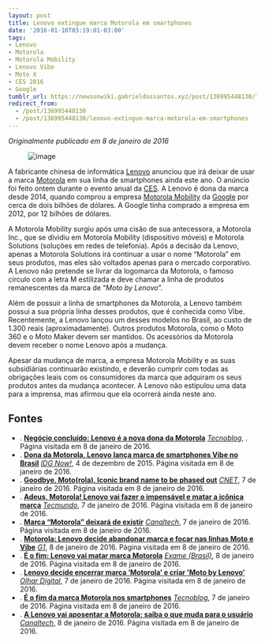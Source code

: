 ```yaml
---
layout: post
title: Lenovo extingue marca Motorola em smartphones
date: '2016-01-10T03:19:01-03:00'
tags:
- Lenovo
- Motorola
- Motorola Mobility
- Lenovo Vibe
- Moto X
- CES 2016
- Google
tumblr_url: https://newsonwiki.gabrieldossantos.xyz/post/136995448130/lenovo-extingue-marca-motorola-em-smartphones
redirect_from:
  - /post/136995448130
  - /post/136995448130/lenovo-extingue-marca-motorola-em-smartphones
---
```

_Originalmente publicado em 8 de janeiro de 2016_

<figure data-orig-width="3192" data-orig-height="3345" class="tmblr-full"><img src="https://64.media.tumblr.com/38718c8d07ba5429a227bbf759ba88ee/tumblr_inline_o0q18js8HL1qchs0q_540.jpg" alt="image" data-orig-width="3192" data-orig-height="3345"></figure>

A fabricante chinesa de informática [Lenovo](https://pt.wikipedia.org/wiki/Lenovo "w:Lenovo") anunciou que irá deixar de usar a marca [Motorola](https://pt.wikipedia.org/wiki/Motorola "w:Motorola") em sua linha de smartphones ainda este ano. O anúncio foi feito ontem durante o evento anual da [CES](https://pt.wikipedia.org/wiki/Consumer_Electronics_Show "w:Consumer Electronics Show"). A Lenovo é dona da marca desde 2014, quando comprou a empresa [Motorola Mobility](https://pt.wikipedia.org/wiki/Motorola_Mobility "w:Motorola Mobility") da [Google](https://pt.wikipedia.org/wiki/Google "w:Google") por cerca de dois bilhões de dólares. A Google tinha comprado a empresa em 2012, por 12 bilhões de dólares.

<!-- more -->

A Motorola Mobility surgiu após uma cisão de sua antecessora, a Motorola Inc., que se dividiu em Motorola Mobility (dispositivo móveis) e Motorola Solutions (soluções em redes de telefonia). Após a decisão da Lenovo, apenas a Motorola Solutions irá continuar a usar o nome “Motorola” em seus produtos, mas eles são voltados apenas para o mercado corporativo. A Lenovo não pretende se livrar da logomarca da Motorola, o famoso circulo com a letra M estilizada e deve chamar a linha de produtos remanescentes da marca de “_Moto by Lenovo_”.

Além de possuir a linha de smartphones da Motorola, a Lenovo também possui a sua própria linha desses produtos, que é conhecida como Vibe. Recentemente, a Lenovo lançou um desses modelos no Brasil, ao custo de 1.300 reais (aproximadamente). Outros produtos Motorola, como o Moto 360 e o Moto Maker devem ser mantidos. Os acessórios da Motorola devem receber o nome Lenovo após a mudança.

Apesar da mudança de marca, a empresa Motorola Mobility e as suas subsidiárias continuarão existindo, e deverão cumprir com todas as obrigações leais com os consumidores da marca que adquiram os seus produtos antes da mudança acontecer. A Lenovo não estipulou uma data para a imprensa, mas afirmou que ela ocorrerá ainda neste ano.

## Fontes

- . **[Negócio concluído: Lenovo é a nova dona da Motorola](https://tecnoblog.net/168504/lenovo-motorola-compra-concluida/)** _[Tecnoblog](https://pt.wikipedia.org/wiki/Tecnoblog "w:Tecnoblog")_, . Página visitada em 8 de janeiro de 2016.
- . **[Dona da Motorola, Lenovo lança marca de smartphones Vibe no Brasil](http://idgnow.com.br/mobilidade/2015/12/04/dona-da-motorola-lenovo-lanca-marca-de-smartphones-vibe-no-brasil/)** _[IDG Now!](https://pt.wikipedia.org/wiki/IDG_Now! "w:IDG Now!")_, 4 de dezembro de 2015. Página visitada em 8 de janeiro de 2016.
- . **[Goodbye, Moto(rola). Iconic brand name to be phased out](http://www.cnet.com/news/goodbye-moto-rola-iconic-brand-name-to-be-phased-out/)** _[CNET](https://pt.wikipedia.org/wiki/CNET "w:CNET")_, 7 de janeiro de 2016. Página visitada em 8 de janeiro de 2016.
- . **[Adeus, Motorola! Lenovo vai fazer o impensável e matar a icônica marca](http://www.tecmundo.com.br/motorola/92685-adeus-motorola-lenovo-fazer-impensavel-matar-iconica-marca.htm)** _[Tecmundo](https://pt.wikipedia.org/wiki/Tecmundo "w:Tecmundo")_, 7 de janeiro de 2016. Página visitada em 8 de janeiro de 2016.
- . **[Marca “Motorola” deixará de existir](http://canaltech.com.br/noticia/motorola/marca-motorola-deixara-de-existir-e-sera-substituida-por-moto-by-lenovo-55727/)** _[Canaltech](https://pt.wikipedia.org/wiki/Canaltech "w:Canaltech")_, 7 de janeiro de 2016. Página visitada em 8 de janeiro de 2016.
- . **[Motorola: Lenovo decide abandonar marca e focar nas linhas Moto e Vibe](http://g1.globo.com/tecnologia/noticia/2016/01/motorola-lenovo-decide-abandonar-marca-e-focar-nas-linhas-moto-e-vibe.html)** _[G1](https://pt.wikipedia.org/wiki/G1 "w:G1")_, 8 de janeiro de 2016. Página visitada em 8 de janeiro de 2016.
- . **[É o fim: Lenovo vai matar marca Motorola](http://exame.abril.com.br/tecnologia/noticias/e-o-fim-lenovo-vai-matar-marca-motorola)** _[Exame (Brasil)](https://pt.wikipedia.org/wiki/Exame_(Brasil) "w:Exame (Brasil)")_, 8 de janeiro de 2016. Página visitada em 8 de janeiro de 2016.
- . **[Lenovo decide encerrar marca ‘Motorola’ e criar 'Moto by Lenovo’](http://olhardigital.uol.com.br/noticia/lenovo-decide-encerrar-marca-motorola-e-criar-moto-by-lenovo/54220)** _[Olhar Digital](https://pt.wikipedia.org/wiki/Olhar_Digital "w:Olhar Digital")_, 7 de janeiro de 2016. Página visitada em 8 de janeiro de 2016.
- . **[É o fim da marca Motorola nos smartphones](https://tecnoblog.net/190256/motorola-marca-smartphones-rip/)** _[Tecnoblog](https://pt.wikipedia.org/wiki/Tecnoblog "w:Tecnoblog")_, 7 de janeiro de 2016. Página visitada em 8 de janeiro de 2016.
- . **[A Lenovo vai aposentar a Motorola; saiba o que muda para o usuário](http://canaltech.com.br/materia/motorola/a-lenovo-vai-aposentar-a-motorola-saiba-o-que-muda-para-o-usuario-55779/)** _[Canaltech](https://pt.wikipedia.org/wiki/Canaltech "w:Canaltech")_, 8 de janeiro de 2016. Página visitada em 8 de janeiro de 2016.
